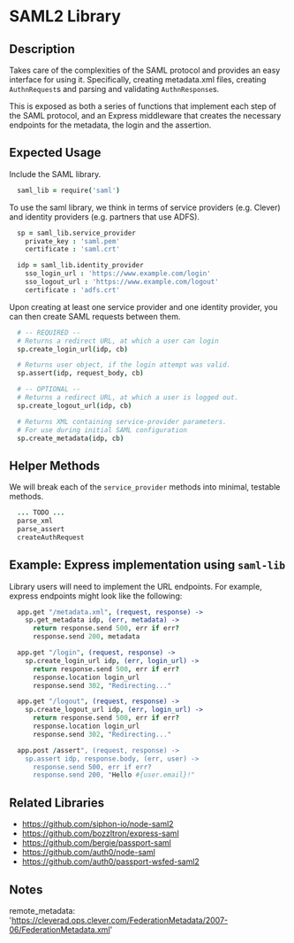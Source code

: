 # SAML2 Library

## Description

Takes care of the complexities of the SAML protocol and provides an easy interface for using it. Specifically, creating metadata.xml files, creating `AuthnRequest`s and parsing and validating `AuthnResponse`s.

This is exposed as both a series of functions that implement each step of the SAML protocol, and an Express middleware that creates the necessary endpoints for the metadata, the login and the assertion.

## Expected Usage

Include the SAML library.

```coffee
  saml_lib = require('saml')
```

To use the saml library, we think in terms of service providers (e.g. Clever) and identity providers (e.g. partners that use ADFS).

```coffee
  sp = saml_lib.service_provider
    private_key : 'saml.pem'
    certificate : 'saml.crt'

  idp = saml_lib.identity_provider
    sso_login_url : 'https://www.example.com/login'
    sso_logout_url : 'https://www.example.com/logout'
    certificate : 'adfs.crt'

```

Upon creating at least one service provider and one identity provider, you can then create SAML requests between them.

```coffee
  # -- REQUIRED --
  # Returns a redirect URL, at which a user can login
  sp.create_login_url(idp, cb)

  # Returns user object, if the login attempt was valid.
  sp.assert(idp, request_body, cb)

  # -- OPTIONAL --
  # Returns a redirect URL, at which a user is logged out.
  sp.create_logout_url(idp, cb)

  # Returns XML containing service-provider parameters.
  # For use during initial SAML configuration
  sp.create_metadata(idp, cb)
```

## Helper Methods

We will break each of the `service_provider` methods into minimal, testable methods.

```coffee
  ... TODO ...
  parse_xml
  parse_assert
  createAuthRequest
```

## Example: Express implementation using `saml-lib`

Library users will need to implement the URL endpoints. For example, express endpoints might look like the following:

```coffee
  app.get "/metadata.xml", (request, response) ->
    sp.get_metadata idp, (err, metadata) ->
      return response.send 500, err if err?
      response.send 200, metadata

  app.get "/login", (request, response) ->
    sp.create_login_url idp, (err, login_url) ->
      return response.send 500, err if err?
      response.location login_url
      response.send 302, "Redirecting..."

  app.get "/logout", (request, response) ->
    sp.create_logout_url idp, (err, login_url) ->
      return response.send 500, err if err?
      response.location login_url
      response.send 302, "Redirecting..."

  app.post /assert", (request, response) ->
    sp.assert idp, response.body, (err, user) ->
      response.send 500, err if err?
      response.send 200, "Hello #{user.email}!"
```


## Related Libraries

- https://github.com/siphon-io/node-saml2
- https://github.com/bozzltron/express-saml
- https://github.com/bergie/passport-saml
- https://github.com/auth0/node-saml
- https://github.com/auth0/passport-wsfed-saml2

## Notes

remote_metadata: 'https://cleverad.ops.clever.com/FederationMetadata/2007-06/FederationMetadata.xml'
